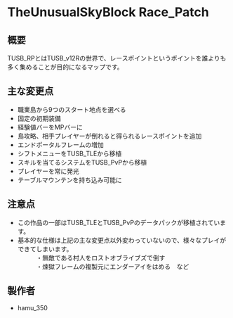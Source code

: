 # TheUnusualSkyBlock Race_Patch
## 概要
TUSB_RPとはTUSB_v12Rの世界で、レースポイントというポイントを誰よりも多く集めることが目的になるマップです。

## 主な変更点
- 職業島から9つのスタート地点を選べる
- 固定の初期装備
- 経験値バーをMPバーに
- 島攻略、相手プレイヤーが倒れると得られるレースポイントを追加
- エンドポータルフレームの増加
- シフトメニューをTUSB_TLEから移植
- スキルを当てるシステムをTUSB_PvPから移植
- プレイヤーを常に発光
- テーブルマウンテンを持ち込み可能に

## 注意点
- この作品の一部はTUSB_TLEとTUSB_PvPのデータパックが移植されています。
- 基本的な仕様は上記の主な変更点以外変わっていないので、様々なプレイができてしまいます。<br>
　　　・無敵である村人をロストオブライブズで倒す<br>
　　　・煉獄フレームの複製元にエンダーアイをはめる　など

## 製作者
- hamu_350
